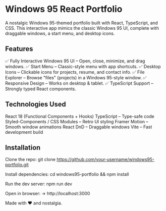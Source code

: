 # Windows 95 React Portfolio

A nostalgic Windows 95-themed portfolio built with React, TypeScript, and CSS. This interactive app mimics the classic Windows 95 UI, complete with draggable windows, a start menu, and desktop icons.

## Features

✅ Fully Interactive Windows 95 UI – Open, close, minimize, and drag windows.
✅ Start Menu – Classic-style menu with app shortcuts.
✅ Desktop Icons – Clickable icons for projects, resume, and contact info.
✅ File Explorer – Browse "files" (projects) in a Windows 95-style window.
✅ Responsive Design – Works on desktop & tablet.
✅ TypeScript Support – Strongly typed React components.

## Technologies Used

React 18 (Functional Components + Hooks)
TypeScript – Type-safe code
Styled-Components / CSS Modules – Retro UI styling
Framer Motion – Smooth window animations
React DnD – Draggable windows
Vite – Fast development build

## Installation

Clone the repo:
git clone https://github.com/your-username/windows95-portfolio.git

Install dependencies:
cd windows95-portfolio && npm install

Run the dev server:
npm run dev

Open in browser:
→ http://localhost:3000

Made with ❤️ and nostalgia.
